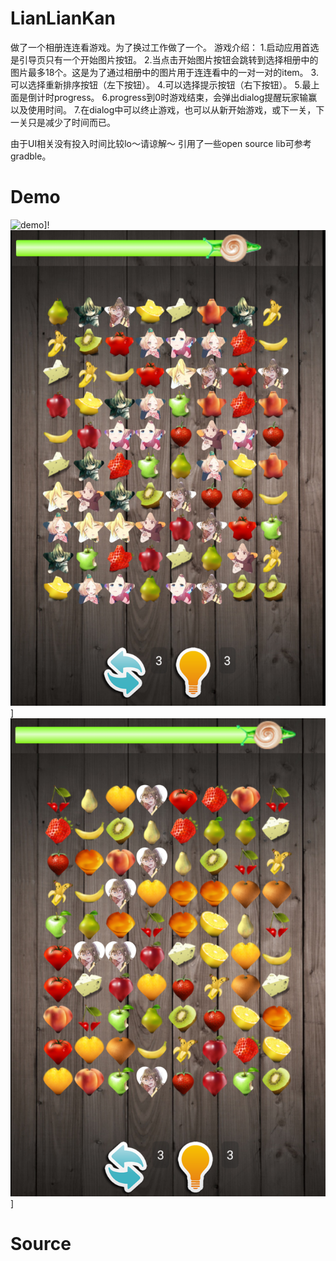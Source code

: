 LianLianKan
================

  做了一个相册连连看游戏。为了换过工作做了一个。
  游戏介绍：
  1.启动应用首选是引导页只有一个开始图片按钮。
  2.当点击开始图片按钮会跳转到选择相册中的图片最多18个。这是为了通过相册中的图片用于连连看中的一对一对的item。
  3.可以选择重新排序按钮（左下按钮）。
  4.可以选择提示按钮（右下按钮）。
  5.最上面是倒计时progress。
  6.progress到0时游戏结束，会弹出dialog提醒玩家输赢以及使用时间。
  7.在dialog中可以终止游戏，也可以从新开始游戏，或下一关，下一关只是减少了时间而已。
  
  由于UI相关没有投入时间比较lo～请谅解～
  引用了一些open source lib可参考gradble。
  
Demo
================
![demo](https://raw.githubusercontent.com/hongguangKim/LianLianKan/master/DEMO/frame.PNG)]!![demo](https://raw.githubusercontent.com/hongguangKim/LianLianKan/master/DEMO/frame1.PNG)]![demo](https://raw.githubusercontent.com/hongguangKim/LianLianKan/master/DEMO/frame2.PNG)]

Source
================
